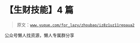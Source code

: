# 【生财技能】4 篇

> 原文：[`www.yuque.com/for_lazy/zhoubao/iz8z1uz11repaua2`](https://www.yuque.com/for_lazy/zhoubao/iz8z1uz11repaua2)

公众号懒人找资源，懒人专属群分享